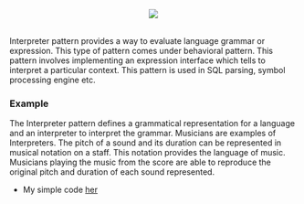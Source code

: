 <p align="center"><img src="http://www.vincehuston.org/images/interpreter_music.gif"></p>
<br>
Interpreter pattern provides a way to evaluate language grammar or expression. This type of pattern comes under behavioral pattern. This pattern involves implementing an expression interface which tells to interpret a particular context. This pattern is used in SQL parsing, symbol processing engine etc.

### Example

The Interpreter pattern defines a grammatical representation for a language and an interpreter to interpret the grammar. Musicians are examples of Interpreters. The pitch of a sound and its duration can be represented in musical notation on a staff. This notation provides the language of music. Musicians playing the music from the score are able to reproduce the original pitch and duration of each sound represented.

* My simple code <a href="https://github.com/VanHakobyan/DesignPatterns/tree/master/Interpreter/Interpreter">her</a> 

